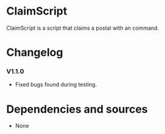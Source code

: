 # ClaimScript
ClaimScript is a script that claims a postal with an command.
# Changelog

### V1.1.0
* Fixed bugs found during testing.

# Dependencies and sources
* None
